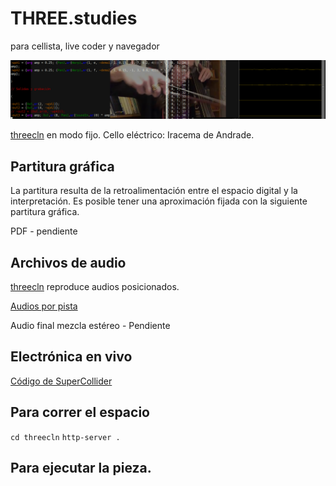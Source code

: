 # THREE.studies

para cellista, live coder y navegador

![th](https://github.com/EmilioOcelotl/THREE.studies/blob/main/threecln/img/bannerTh.png)

[threecln](http://threecln.piranhalab.cc) en modo fijo. Cello eléctrico: Iracema de Andrade.

## Partitura gráfica

La partitura resulta de la retroalimentación entre el espacio digital y la interpretación. Es posible tener una aproximación fijada con la siguiente partitura gráfica. 

PDF - pendiente

## Archivos de audio

[threecln](http://threecln.piranhalab.cc) reproduce audios posicionados.

[Audios por pista](https://github.com/EmilioOcelotl/THREE.studies/tree/main/threecln/sounds)

Audio final mezcla estéreo - Pendiente

## Electrónica en vivo

[Código de SuperCollider](https://github.com/EmilioOcelotl/THREE.studies/blob/main/threecln/sc/musicaUNAM.scd)

## Para correr el espacio

`cd threecln`
`http-server .`

## Para ejecutar la pieza. 


